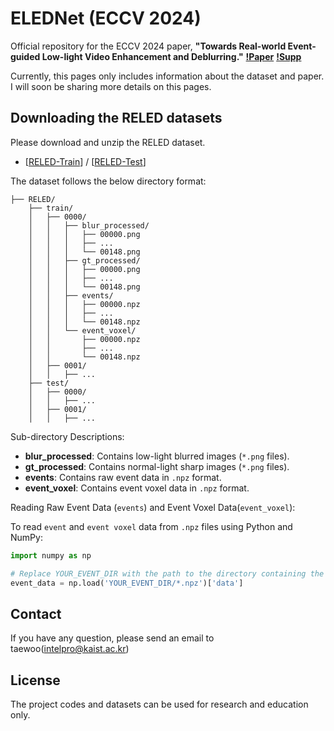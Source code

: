 # ELEDNet (ECCV 2024)

Official repository for the ECCV 2024 paper, **"Towards Real-world Event-guided Low-light Video Enhancement and Deblurring."** **[!Paper](https://arxiv.org/abs/2408.14916)**
**[!Supp](https://drive.google.com/file/d/1xBy29Iy3ae7V0YTasPGBbE9Xf6fNUX3L/view?usp=sharing)**


Currently, this pages only includes information about the dataset and paper. I will soon be sharing more details on this pages.

## Downloading the RELED datasets 
Please download and unzip the RELED dataset.

* [[RELED-Train](https://drive.google.com/file/d/1SiUTEOm6ZrLgXnh2t1LeUqy0xDjiubH6/view?usp=drive_link)] / [[RELED-Test](https://drive.google.com/file/d/18XXfjZ59rQulFRH18UNHI9Gm0ZRGeJwN/view)]

The dataset follows the below directory format:
```
├── RELED/
    ├── train/
    │   ├── 0000/
    │   │   ├── blur_processed/
    │   │   │   ├── 00000.png
    │   │   │   ├── ...
    │   │   │   └── 00148.png
    │   │   ├── gt_processed/
    │   │   │   ├── 00000.png
    │   │   │   ├── ...
    │   │   │   └── 00148.png
    │   │   ├── events/
    │   │   │   ├── 00000.npz
    │   │   │   ├── ...
    │   │   │   └── 00148.npz
    │   │   └── event_voxel/
    │   │       ├── 00000.npz
    │   │       ├── ...
    │   │       └── 00148.npz
    │   ├── 0001/
    │   │   ├── ...
    ├── test/
    │   ├── 0000/
    │   │   ├── ...
    │   ├── 0001/
    │   │   ├── ...
```

Sub-directory Descriptions:
- **blur_processed**: Contains low-light blurred images (`*.png` files).
- **gt_processed**: Contains normal-light sharp images (`*.png` files).
- **events**: Contains raw event data in `.npz` format.
- **event_voxel**: Contains event voxel data in `.npz` format.

Reading Raw Event Data (`events`) and Event Voxel Data(`event_voxel`):

To read `event` and `event voxel` data from `.npz` files using Python and NumPy:

```python
import numpy as np

# Replace YOUR_EVENT_DIR with the path to the directory containing the .npz files for events
event_data = np.load('YOUR_EVENT_DIR/*.npz')['data']
```

## Contact
If you have any question, please send an email to taewoo(intelpro@kaist.ac.kr)

## License
The project codes and datasets can be used for research and education only. 
